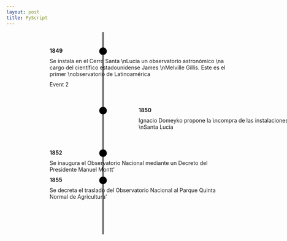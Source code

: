 ```yaml
---
layout: post
title: PyScript
---
```


<!DOCTYPE html>
<html>
<head>

<!-- Tomado desde -->
<!-- https://www.educative.io/answers/how-to-create-a-timeline-in-html -->

<style>
.timeline {
  position: relative;
  max-width: 800px;
  margin: 0 auto;
  padding: 40px 20px;
}

.timeline::after {
  content: '';
  position: absolute;
  width: 2px;
  background-color: #000;
  top: 0;
  bottom: 0;
  left: 50%;
  margin-left: -1px;
}

.timeline-item {
  position: relative;
  margin-bottom: 50px;
}

.timeline-item::after {
  content: '';
  position: absolute;
  width: 20px;
  height: 20px;
  background-color: #000;
  border-radius: 50%;
  top: 0;
  left: 50%;
  margin-left: -10px;
}

.timeline-item.left .timeline-content {
  left: 70%;
}

.timeline-item.right .timeline-content {
  left: 20%;
}

.timeline-content {
  position: relative;
  left: 30px;
}

.timeline-date {
  font-weight: bold;
  margin-bottom: 10px;
}

.timeline-description {
  margin-bottom: 10px;
}
</style>



  <title>Timeline</title>
  <link rel="stylesheet" type="text/css" href="style.css">
</head>
<body>
  <div class="timeline">
    <div class="timeline-item right">
      <div class="timeline-content">
        <div class="timeline-date">1849</div>
        <div class="timeline-description">Se instala en el Cerro Santa \nLucia un observatorio astronómico \na cargo del científico estadounidense James \nMelville Gillis. Este es el primer \nobservatorio de Latinoamérica</div>
        <div class="timeline-description">Event 2</div>
      </div>
    </div>
    <div class="timeline-item left">
      <div class="timeline-content">
        <div class="timeline-date">1850</div>
        <div class="timeline-description">Ignacio Domeyko propone la \ncompra de las instalaciones del Cerro \nSanta Lucia</div>
      </div>
    </div>
    <div class="timeline-item right">
      <div class="timeline-content">
        <div class="timeline-date">1852</div>
        <div class="timeline-description">Se inaugura el Observatorio Nacional mediante un Decreto del Presidente Manuel Montt'</div>
      </div>
    <div class="timeline-item right">
      <div class="timeline-content">
        <div class="timeline-date">1855</div>
        <div class="timeline-description">Se decreta el traslado del Observatorio Nacional al Parque Quinta Normal de Agricultura'</div>
    </div>
    </div>
  </div>
</body>
</html>

